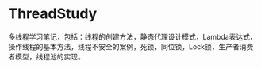 # ThreadStudy
多线程学习笔记，包括：线程的创建方法，静态代理设计模式，Lambda表达式，操作线程的基本方法，线程不安全的案例，死锁，同位锁，Lock锁，生产者消费者模型，线程池的实现。
